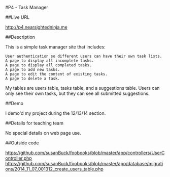 #P4 - Task Manager

##Live URL

http://p4.nearsightedninja.me

##Description

This is a simple task manager site that includes:

    User authentication so different users can have their own task lists.
    A page to display all incomplete tasks.
    A page to display all completed tasks.
    A page to add new tasks.
    A page to edit the content of existing tasks.
    A page to delete a task.

My tables are users table, tasks table, and a suggestions table.
Users can only see their own tasks, but they can see all submitted suggestions.

##Demo

I demo'd my project during the 12/13/14 section. 

##Details for teaching team

No special details on web page use.

##Outside code

https://github.com/susanBuck/foobooks/blob/master/app/controllers/UserController.php
https://github.com/susanBuck/foobooks/blob/master/app/database/migrations/2014_11_07_001312_create_users_table.php